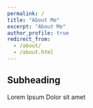 ```yaml
---
permalink: /
title: "About Me"
excerpt: "About Me"
author_profile: true
redirect_from: 
  - /about/
  - /about.html
---
```

## Subheading
Lorem Ipsum Dolor sit amet



